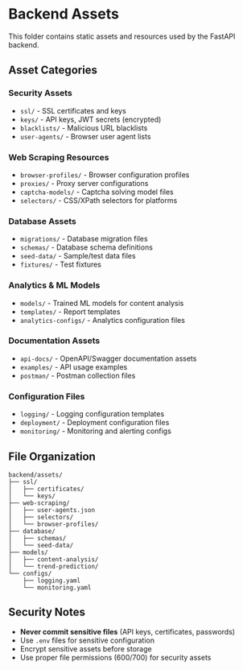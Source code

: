 # Backend Assets

This folder contains static assets and resources used by the FastAPI backend.

## Asset Categories

### Security Assets
- `ssl/` - SSL certificates and keys
- `keys/` - API keys, JWT secrets (encrypted)
- `blacklists/` - Malicious URL blacklists
- `user-agents/` - Browser user agent lists

### Web Scraping Resources
- `browser-profiles/` - Browser configuration profiles
- `proxies/` - Proxy server configurations
- `captcha-models/` - Captcha solving model files
- `selectors/` - CSS/XPath selectors for platforms

### Database Assets
- `migrations/` - Database migration files
- `schemas/` - Database schema definitions
- `seed-data/` - Sample/test data files
- `fixtures/` - Test fixtures

### Analytics & ML Models
- `models/` - Trained ML models for content analysis
- `templates/` - Report templates
- `analytics-configs/` - Analytics configuration files

### Documentation Assets
- `api-docs/` - OpenAPI/Swagger documentation assets
- `examples/` - API usage examples
- `postman/` - Postman collection files

### Configuration Files
- `logging/` - Logging configuration templates
- `deployment/` - Deployment configuration files
- `monitoring/` - Monitoring and alerting configs

## File Organization

```
backend/assets/
├── ssl/
│   ├── certificates/
│   └── keys/
├── web-scraping/
│   ├── user-agents.json
│   ├── selectors/
│   └── browser-profiles/
├── database/
│   ├── schemas/
│   └── seed-data/
├── models/
│   ├── content-analysis/
│   └── trend-prediction/
└── configs/
    ├── logging.yaml
    └── monitoring.yaml
```

## Security Notes

- **Never commit sensitive files** (API keys, certificates, passwords)
- Use `.env` files for sensitive configuration
- Encrypt sensitive assets before storage
- Use proper file permissions (600/700) for security assets 